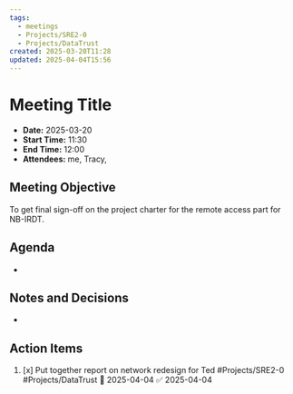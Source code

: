 ```yaml
---
tags:
  - meetings
  - Projects/SRE2-0
  - Projects/DataTrust
created: 2025-03-20T11:28
updated: 2025-04-04T15:56
---
```

# Meeting Title
- **Date:** 2025-03-20
- **Start Time:** 11:30
- **End Time:** 12:00
- **Attendees:** me, Tracy, 

## Meeting Objective
To get final sign-off on the project charter for the remote access part for NB-IRDT.

## Agenda
- 

## Notes and Decisions
- 

## Action Items
1. [x] Put together report on network redesign for Ted #Projects/SRE2-0 #Projects/DataTrust 📅 2025-04-04 ✅ 2025-04-04